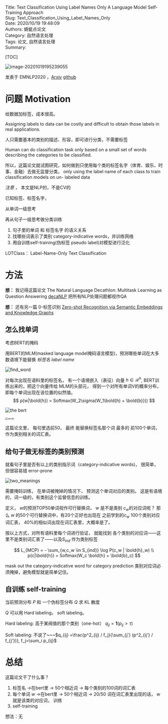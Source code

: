 Title: Text Classification Using Label Names Only A Language Model Self-Training Approach  
Slug: Text_Classification_Using_Label_Names_Only   
Date: 2020/10/19 19:48:09    
Authors:  蜻蜓点论文    
Category: 自然语言处理     
Tags: 论文, 自然语言处理   
Summary:      

[TOC]









![image-20201019195239055](./images/image-20201019195239055.png)

发表于 EMNLP2020 ，[Arxiv](https://arxiv.org/abs/2010.07245v1)  [github](https://github.com/yumeng5/LOTClass) 

















# 问题 Motivation

给数据加标签，成本很高。

Assigning labels to data can be costly and difficult to obtain those labels in real applications.

人只需要基本的类别的描述、形容，即可进行分类，不需要标签

Human can do classification task only based on a small set of words describing the categories to be classified.

所以，这篇论文就试图研究，如何做到只使用每个类的标签名字（体育、娱乐、时事、金融）去做无监督分类。 only using the label name of each class to train classification models on un- labeled data

*注意* ， 本文是NLP的，不是CV的

已知标签、标签名字，

从单词一级思考

再从句子一级思考做分类训练











1. 句子里的单词 和 标签名字 的语义关系
2. 找哪些词表示了类别 category-indicative words，并训练网络
3. 用自训练self-training(伪标签 pseudo label)对模型进行泛化

LOTClass： Label-Name-Only Text Classification



# 方法

**想：**  我记得这篇论文 The Natural Language Decathlon: Multitask Learning as Question Answering [decaNLP](https://decanlp.com/) 把所有NLP处理问题都视作QA

**想：** 还有另一篇 0-标签识别  [Zero-shot Recognition via Semantic Embeddings and Knowledge Graphs](https://arxiv.org/abs/1803.08035)



## 怎么找单词

考虑BERT的掩码

用BERT的MLM(masked language model掩码语言模型)，预测哪些单词在大多数语境下能替换 *标签名 label name*



![find_word](./images/find_word.png)



对每次出现在语料里的标签名， 有一个语境嵌入（表征）向量 $h \in \mathcal{R}^h$, BERT训练出来的，把这个向量传给 MLM的头部元， 得到一个对所有单词V的概率分布， 即每个单词出现在该位置的似然值。
$$
p(w|\bold{h}) = Softmax(W_2\sigma(W_1\bold{h) + \bold{b}}))
$$


![the bert](./images/image-20201019190115596.png)



<img src="./images/sim_words.png" alt="words" style="zoom:50%;" />



这篇论文里， 每句里选前50， 最终 能替换标签名那个词 最多的 前100个单词， 作为类别相关的词汇表。



## 给句子做无标签的类别预测

就看句子里是否有以上的类别指示词（category-indicative words)， 很简单， 但很容易错 error-prone

![two_meanings](./images/image-20201019185114434.png)

需要掩码训练， 在单词被掩掉的情况下， 预测这个单词对应的类别。 这是有语境的，词一级的，有类别这个监督信息的训练。



定义， $w$的预测TOP50单词视作可行替换词，  $w$ 是不是类别 $c_w$的对应词呢？ 那么 $w$ 的50个可行替换词中，有20个正好也出现在 之前学到的$c_w$ 100个类别对应词汇表， 40%的相似词出现在词汇表里，大概率是了。

按以上方式，对所有语料里每个词进行验证， 就能找到 各个类别的对应词——这里不是类别词汇表了——以及$S_{ind}$ 作为类别标签


$$
L_{MCP} = - \sum_{w,c_w \in S_{ind}} \log P(c_w | \bold{h}_w) \\
p(c|\bold{h}) = Softmax(W_c \bold{h} + \bold{b}_c)
$$


mask out the category-indicative word for category prediction 类别对应词必须掩掉，避免模型就是简单记住。

## 自训练 self-training

当前预测分布 $P$ 和 一个伪标签分布 $Q$ 求 KL 散度

$Q$ 可以用 Hard labeling， soft labeling。

Hard labeling: 高于某阀值的那个类别（one-hot） $q_{ij} = \mathbf{1}(p_{ij} > \tau)$

Soft labeling: 不说了~~~$q_{ij} =\frac{p^2_{ij} / f_j}{\sum_{j'} (p^2_{ij'} / f_{j'})}, f_j=\sum_i p_{ij}$



# 总结

这篇论文干了什么事？

























1. 标签名 ->在bert里 -> 50个相近词 -> 每个类别的100词的词汇表
2. 每个单词 $w$ ->在bert里 -> 50个相近词 -> 20/50 词在词汇表里出现的话， $w$ 就是该类的对应词， 训练
3.  self-training

想法：无







